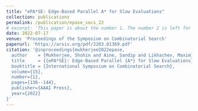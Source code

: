 ```yaml
---
title: "ePA*SE: Edge-Based Parallel A* for Slow Evaluations"
collection: publications
permalink: /publication/epase_socs_22
# excerpt: 'This paper is about the number 1. The number 2 is left for future work.'
date: 2022-07-17
venue: 'Proceedings of the Symposium on Combinatorial Search'
paperurl: 'https://arxiv.org/pdf/2203.01369.pdf'
citation: '@inproceedings{mukherjee2022epase,
  author    = {Mukherjee, Shohin and Aine, Sandip and Likhachev, Maxim},
  title     = {{ePA*SE}: Edge-Based Parallel {A*} for Slow Evaluations},
  booktitle = {International Symposium on Combinatorial Search},
  volume={15},
  number={1},
  pages={136--144},
  publisher={AAAI Press},
  year={2022}
}'
---
```

